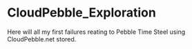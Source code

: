 # CloudPebble_Exploration
Here will all my first failures reating to Pebble Time Steel using CloudPebble.net stored.
